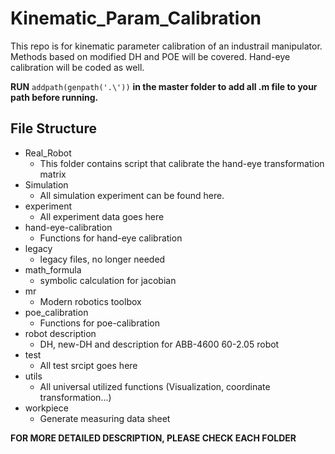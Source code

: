 # Kinematic_Param_Calibration
This repo is for kinematic parameter calibration of an industrail manipulator.
Methods based on modified DH and POE will be covered.
Hand-eye calibration will be coded as well.

**RUN** `addpath(genpath('.\'))` **in the master folder to add all .m file to your path before running.**
## File Structure
* Real_Robot
   *  This folder contains script that calibrate the hand-eye transformation matrix
*  Simulation
   *  All simulation experiment can be found here.
*  experiment
   *  All experiment data goes here
*  hand-eye-calibration
   *  Functions for hand-eye calibration
*  legacy
   *  legacy files, no longer needed
*  math_formula
   *  symbolic calculation for jacobian
*  mr
   *  Modern robotics toolbox
*  poe_calibration
   * Functions for poe-calibration
* robot description
   *  DH, new-DH and description for ABB-4600 60-2.05 robot
*  test
   *  All test srcipt goes here
*  utils
   *  All universal utilized functions (Visualization, coordinate transformation...)
*  workpiece
   *  Generate measuring data sheet

**FOR MORE DETAILED DESCRIPTION, PLEASE CHECK EACH FOLDER**
